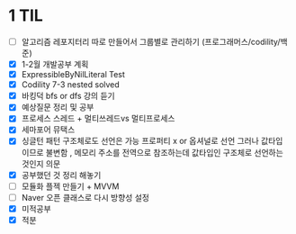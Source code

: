 # 1 TIL

- [ ] 알고리즘 레포지터리 따로 만들어서 그룹별로 관리하기 (프로그래머스/codility/백준)
- [x] 1-2월 개발공부 계획 
- [x] ExpressibleByNilLiteral Test
- [x] Codility 7-3 nested solved
- [x] 바킹덕 bfs or dfs 강의 듣기
- [x] 예상질문 정리 및 공부
- [x] 프로세스 스레드 + 멀티쓰레드vs 멀티프로세스
- [x] 세마포어 뮤택스
- [x] 싱글턴 패턴 구조체로도 선언은 가능 프로퍼티 x or 옵셔널로 선언 그러나 값타입 이므로 불변함 , 메모리 주소를 전역으로 참조하는데 값타입인 구조체로 선언하는 것인지 의문
- [x] 공부했던 것 정리 해놓기
- [ ] 모듈화 플젝 만들기 + MVVM
- [ ] Naver 오픈 클래스로 다시 방향성 설정
- [x] 미적공부 
-[x] 적분
